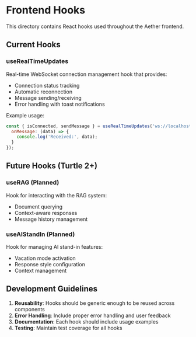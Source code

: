 # Frontend Hooks

This directory contains React hooks used throughout the Aether frontend.

## Current Hooks

### useRealTimeUpdates
Real-time WebSocket connection management hook that provides:
- Connection status tracking
- Automatic reconnection
- Message sending/receiving
- Error handling with toast notifications

Example usage:
```jsx
const { isConnected, sendMessage } = useRealTimeUpdates('ws://localhost:8000/ws', {
  onMessage: (data) => {
    console.log('Received:', data);
  }
});
```

## Future Hooks (Turtle 2+)

### useRAG (Planned)
Hook for interacting with the RAG system:
- Document querying
- Context-aware responses
- Message history management

### useAIStandIn (Planned)
Hook for managing AI stand-in features:
- Vacation mode activation
- Response style configuration
- Context management

## Development Guidelines

1. **Reusability**: Hooks should be generic enough to be reused across components
2. **Error Handling**: Include proper error handling and user feedback
3. **Documentation**: Each hook should include usage examples
4. **Testing**: Maintain test coverage for all hooks 